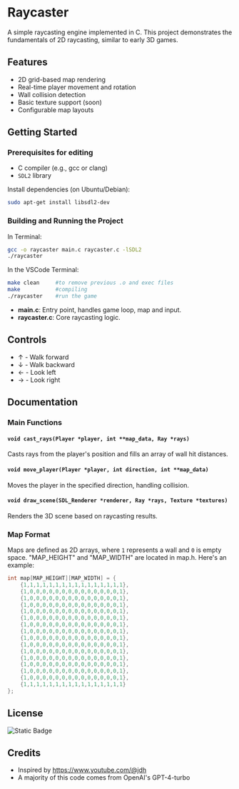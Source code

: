 # Raycaster

A simple raycasting engine implemented in C. This project demonstrates the fundamentals of 2D raycasting, similar to early 3D games.

## Features

- 2D grid-based map rendering
- Real-time player movement and rotation
- Wall collision detection
- Basic texture support (soon)
- Configurable map layouts

## Getting Started

### Prerequisites for editing

- C compiler (e.g., gcc or clang)
- `SDL2` library

Install dependencies (on Ubuntu/Debian):

```bash
sudo apt-get install libsdl2-dev
```

### Building and Running the Project
In Terminal:
```bash
gcc -o raycaster main.c raycaster.c -lSDL2
./raycaster
```
In the VSCode Terminal:
```bash
make clean     #to remove previous .o and exec files
make           #compiling
./raycaster    #run the game
```


- **main.c**: Entry point, handles game loop, map and input.
- **raycaster.c**: Core raycasting logic.

## Controls

- ↑ - Walk forward
- ↓ - Walk backward
- ← - Look left
- → - Look right

## Documentation

### Main Functions

#### `void cast_rays(Player *player, int **map_data, Ray *rays)`

Casts rays from the player's position and fills an array of wall hit distances.

#### `void move_player(Player *player, int direction, int **map_data)`

Moves the player in the specified direction, handling collision.

#### `void draw_scene(SDL_Renderer *renderer, Ray *rays, Texture *textures)`

Renders the 3D scene based on raycasting results.

### Map Format

Maps are defined as 2D arrays, where `1` represents a wall and `0` is empty space.
"MAP_HEIGHT" and "MAP_WIDTH" are located in map.h. Here's an example:

```c
int map[MAP_HEIGHT][MAP_WIDTH] = {
    {1,1,1,1,1,1,1,1,1,1,1,1,1,1,1,1},
    {1,0,0,0,0,0,0,0,0,0,0,0,0,0,0,1},
    {1,0,0,0,0,0,0,0,0,0,0,0,0,0,0,1},
    {1,0,0,0,0,0,0,0,0,0,0,0,0,0,0,1},
    {1,0,0,0,0,0,0,0,0,0,0,0,0,0,0,1},
    {1,0,0,0,0,0,0,0,0,0,0,0,0,0,0,1},
    {1,0,0,0,0,0,0,0,0,0,0,0,0,0,0,1},
    {1,0,0,0,0,0,0,0,0,0,0,0,0,0,0,1},
    {1,0,0,0,0,0,0,0,0,0,0,0,0,0,0,1},
    {1,0,0,0,0,0,0,0,0,0,0,0,0,0,0,1},
    {1,0,0,0,0,0,0,0,0,0,0,0,0,0,0,1},
    {1,0,0,0,0,0,0,0,0,0,0,0,0,0,0,1},
    {1,0,0,0,0,0,0,0,0,0,0,0,0,0,0,1},
    {1,0,0,0,0,0,0,0,0,0,0,0,0,0,0,1},
    {1,0,0,0,0,0,0,0,0,0,0,0,0,0,0,1},
    {1,1,1,1,1,1,1,1,1,1,1,1,1,1,1,1}
};
```

## License

![Static Badge](https://img.shields.io/badge/MIT-%20green?label=LICENSE&link=https%3A%2F%2Fgithub.com%2Faarcticc%2FMy-Scripts%2Fblob%2Fmain%2FLICENSE)

## Credits

- Inspired by https://www.youtube.com/@jdh
- A majority of this code comes from OpenAI's GPT-4-turbo
